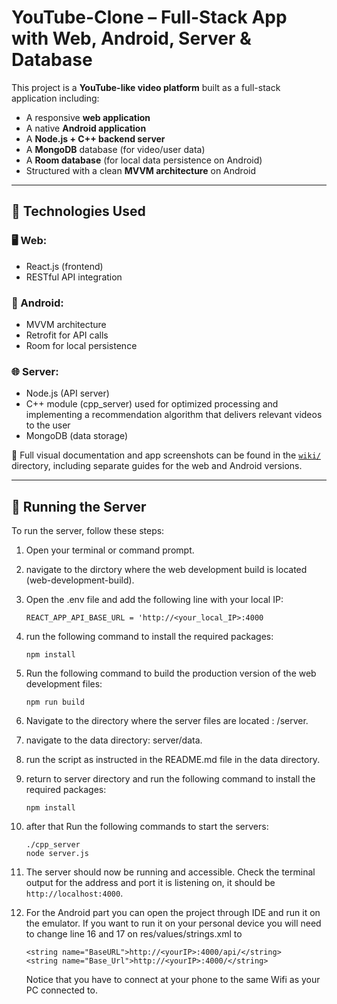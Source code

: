 # YouTube-Clone – Full-Stack App with Web, Android, Server & Database

This project is a **YouTube-like video platform** built as a full-stack application including:

- A responsive **web application**
- A native **Android application**
- A **Node.js + C++ backend server**
- A **MongoDB** database (for video/user data)
- A **Room database** (for local data persistence on Android)
- Structured with a clean **MVVM architecture** on Android

---

## 🔧 Technologies Used

### 🖥️ Web:
- React.js (frontend)
- RESTful API integration

### 📱 Android:
- MVVM architecture
- Retrofit for API calls
- Room for local persistence

### 🌐 Server:
- Node.js (API server)
- C++ module (cpp_server) used for optimized processing and implementing a recommendation algorithm that delivers relevant videos to the user
- MongoDB (data storage)

📸 Full visual documentation and app screenshots can be found in the [`wiki/`](./wiki) directory, including separate guides for the web and Android versions.

---

## 🚀 Running the Server

To run the server, follow these steps:

1. Open your terminal or command prompt.
2. navigate to the dirctory where the web development build is located (web-development-build).
3. Open the .env file and add the following line with your local IP:
   ```
   REACT_APP_API_BASE_URL = 'http://<your_local_IP>:4000
    ```

   
3. run the following command to install the required packages:
    ```
   npm install
    ```

4. Run the following command to build the production version of the web development files:
    ```
   npm run build
    ```

5. Navigate to the directory where the server files are located : /server.
6. navigate to the data directory: server/data.
7. run the script as instructed in the README.md file in the data directory.
8. return to server directory and run the following command to install the required packages:
    ```
   npm install
    ```
9. after that Run the following commands to start the servers:
    ```
   ./cpp_server
   node server.js
    ```
10. The server should now be running and accessible. Check the terminal output for the address and port it is listening on, it should be `http://localhost:4000`.

11. For the Android part you can open the project through IDE and run it on the emulator.
    If you want to run it on your personal device you will need to change line 16 and 17 on res/values/strings.xml
    to
    ```
    <string name="BaseURL">http://<yourIP>:4000/api/</string>
    <string name="Base_Url">http://<yourIP>:4000/</string>
    ```
    Notice that you have to connect at your phone to the same Wifi as your PC connected to.


